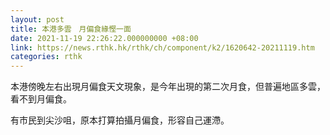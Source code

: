 ```yaml
---
layout: post
title: 本港多雲　月偏食緣慳一面
date: 2021-11-19 22:26:22.000000000 +08:00
link: https://news.rthk.hk/rthk/ch/component/k2/1620642-20211119.htm
categories: rthk
---
```


本港傍晚左右出現月偏食天文現象，是今年出現的第二次月食，但普遍地區多雲，看不到月偏食。

有市民到尖沙咀，原本打算拍攝月偏食，形容自己運滯。
